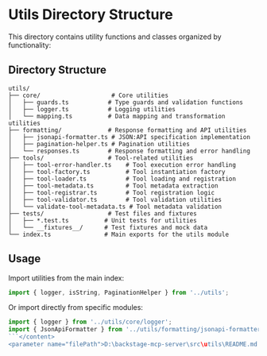 # Utils Directory Structure

This directory contains utility functions and classes organized by functionality:

## Directory Structure

```
utils/
├── core/                    # Core utilities
│   ├── guards.ts           # Type guards and validation functions
│   ├── logger.ts           # Logging utilities
│   └── mapping.ts          # Data mapping and transformation utilities
├── formatting/             # Response formatting and API utilities
│   ├── jsonapi-formatter.ts # JSON:API specification implementation
│   ├── pagination-helper.ts # Pagination utilities
│   └── responses.ts        # Response formatting and error handling
├── tools/                  # Tool-related utilities
│   ├── tool-error-handler.ts    # Tool execution error handling
│   ├── tool-factory.ts          # Tool instantiation factory
│   ├── tool-loader.ts           # Tool loading and registration
│   ├── tool-metadata.ts         # Tool metadata extraction
│   ├── tool-registrar.ts        # Tool registration logic
│   ├── tool-validator.ts        # Tool validation utilities
│   └── validate-tool-metadata.ts # Tool metadata validation
├── tests/                  # Test files and fixtures
│   ├── *.test.ts          # Unit tests for utilities
│   └── __fixtures__/      # Test fixtures and mock data
└── index.ts               # Main exports for the utils module
```

## Usage

Import utilities from the main index:

```typescript
import { logger, isString, PaginationHelper } from '../utils';
```

Or import directly from specific modules:

````typescript
import { logger } from '../utils/core/logger';
import { JsonApiFormatter } from '../utils/formatting/jsonapi-formatter';
```</content>
<parameter name="filePath">D:\backstage-mcp-server\src\utils\README.md
````
